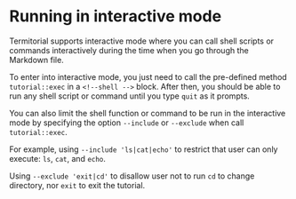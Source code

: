 # Running in interactive mode

Termitorial supports interactive mode where you can call shell scripts or commands interactively
during the time when you go through the Markdown file.

To enter into interactive mode, you just need to call the pre-defined method `tutorial::exec` in
a `<!--shell -->` block. After then, you should be able to run any shell script or command until
you type `quit` as it prompts.

<!--shell
tutorial::exec
-->

You can also limit the shell function or command to be run in the interactive mode by specifying
the option `--include` or `--exclude` when call `tutorial::exec`.

For example, using `--include 'ls|cat|echo'` to restrict that user can only execute: `ls`, `cat`, 
and `echo`.

<!--shell
tutorial::exec --include 'ls|cat|echo'
-->

Using `--exclude 'exit|cd'` to disallow user not to run `cd` to change directory, nor `exit` to
exit the tutorial.

<!--shell
tutorial::exec --exclude 'cd|exit'
-->
